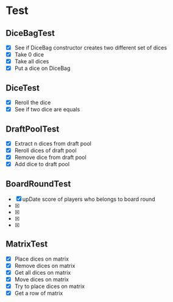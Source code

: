 # Test
## DiceBagTest
- [x] See if DiceBag constructor creates two different set of dices 
- [x] Take 0 dice
- [x] Take all dices
- [x] Put a dice on DiceBag

## DiceTest
- [x] Reroll the dice
- [x] See if two dice are equals

## DraftPoolTest
- [x] Extract n dices from draft pool
- [x] Reroll dices of draft pool
- [x] Remove dice from draft pool
- [x] Add dice to draft pool

## BoardRoundTest
- [x] upDate score of players who belongs to board round 
- [x] 
- [x]
- [x]
- [x]

## MatrixTest
- [x] Place dices on matrix
- [x] Remove dices on matrix
- [x] Get all dices on matrix
- [x] Move dices on matrix
- [x] Try to place dices on matrix
- [x] Get a row of matrix
